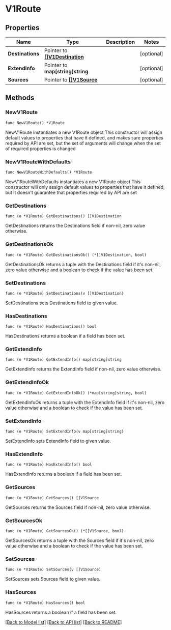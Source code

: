 # V1Route

## Properties

Name | Type | Description | Notes
------------ | ------------- | ------------- | -------------
**Destinations** | Pointer to [**[]V1Destination**](V1Destination.md) |  | [optional] 
**ExtendInfo** | Pointer to **map[string]string** |  | [optional] 
**Sources** | Pointer to [**[]V1Source**](V1Source.md) |  | [optional] 

## Methods

### NewV1Route

`func NewV1Route() *V1Route`

NewV1Route instantiates a new V1Route object
This constructor will assign default values to properties that have it defined,
and makes sure properties required by API are set, but the set of arguments
will change when the set of required properties is changed

### NewV1RouteWithDefaults

`func NewV1RouteWithDefaults() *V1Route`

NewV1RouteWithDefaults instantiates a new V1Route object
This constructor will only assign default values to properties that have it defined,
but it doesn't guarantee that properties required by API are set

### GetDestinations

`func (o *V1Route) GetDestinations() []V1Destination`

GetDestinations returns the Destinations field if non-nil, zero value otherwise.

### GetDestinationsOk

`func (o *V1Route) GetDestinationsOk() (*[]V1Destination, bool)`

GetDestinationsOk returns a tuple with the Destinations field if it's non-nil, zero value otherwise
and a boolean to check if the value has been set.

### SetDestinations

`func (o *V1Route) SetDestinations(v []V1Destination)`

SetDestinations sets Destinations field to given value.

### HasDestinations

`func (o *V1Route) HasDestinations() bool`

HasDestinations returns a boolean if a field has been set.

### GetExtendInfo

`func (o *V1Route) GetExtendInfo() map[string]string`

GetExtendInfo returns the ExtendInfo field if non-nil, zero value otherwise.

### GetExtendInfoOk

`func (o *V1Route) GetExtendInfoOk() (*map[string]string, bool)`

GetExtendInfoOk returns a tuple with the ExtendInfo field if it's non-nil, zero value otherwise
and a boolean to check if the value has been set.

### SetExtendInfo

`func (o *V1Route) SetExtendInfo(v map[string]string)`

SetExtendInfo sets ExtendInfo field to given value.

### HasExtendInfo

`func (o *V1Route) HasExtendInfo() bool`

HasExtendInfo returns a boolean if a field has been set.

### GetSources

`func (o *V1Route) GetSources() []V1Source`

GetSources returns the Sources field if non-nil, zero value otherwise.

### GetSourcesOk

`func (o *V1Route) GetSourcesOk() (*[]V1Source, bool)`

GetSourcesOk returns a tuple with the Sources field if it's non-nil, zero value otherwise
and a boolean to check if the value has been set.

### SetSources

`func (o *V1Route) SetSources(v []V1Source)`

SetSources sets Sources field to given value.

### HasSources

`func (o *V1Route) HasSources() bool`

HasSources returns a boolean if a field has been set.


[[Back to Model list]](../README.md#documentation-for-models) [[Back to API list]](../README.md#documentation-for-api-endpoints) [[Back to README]](../README.md)


